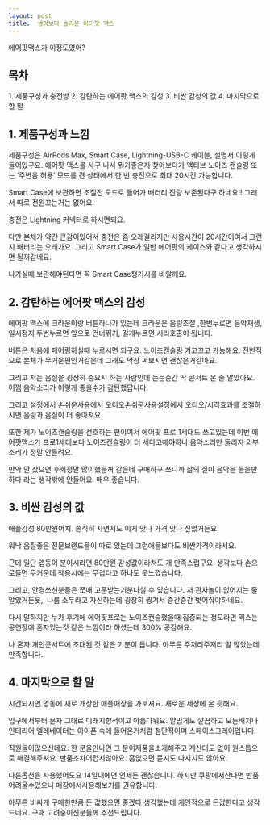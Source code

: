 ```yaml
---
layout: post
title:  생각보다 놀라운 아이팟 맥스
---
```


에어팟맥스가 이정도였어?


<h2>목차</h2>
1. 제품구성과 충전방
2. 감탄하는 에어팟 맥스의 감성
3. 비싼 감성의 값
4. 마지막으로 할 말



<h2>1. 제품구성과 느낌</h2>
제품구성은 AirPods Max, Smart Case, Lightning-USB-C 케이블, 설명서 이렇게 들어있구요.
에어팟 맥스를 사구 나서 뭐가좋은지 찾아보다가 액티브 노이즈 캔슬링 또는 ‘주변음 허용’ 모드를 켠 상태에서 한 번 충전으로 최대 20시간 가능합니다.

Smart Case에 보관하면 초절전 모드로 들어가 배터리 잔량 보존된다구 하네요!! 그래서 따로 전원끄는거는 없어요.

충전은 Lightning 커넥터로 하시면되요.

다만 본체가 약간 큰감이있어서 충전은 좀 오래걸리지만 사용시간이 20시간이여서 그런지 배터리는 오래가요.
그리고 Smart Case가 일반 에어팟의 케이스와 같다고 생각하시면 될꺼같네요.

나가실때 보관해야된다면 꼭 Smart Case챙기시를 바랄께요.



<h2>2. 감탄하는 에어팟 맥스의 감성</h2>
에어팟 맥스에 크라운이랑 버튼하나가 있는데 크라운은 음량조절 ,한번누르면 음악재생, 일시정지 두번누르면 앞으로 건너뛰기, 길게누르면 시리호출이 됩니다.

버튼은 처음에 페어링하실때 누르시면 되구요. 노이즈캔슬링 켜고끄고 가능해요.
전반적으로 본체가 무거운편인거같은데 그래도 막상 써보시면 괜찮은거같아요.

그리고 저는 음질을 굉장히 중요시 하는 사람인데 듣는순간 딱 콘서트 온 줄 알았아요.
어쩜 음악소리가 이렇게 좋을수가 감탄했답니다.

그리고 설정에서 손쉬운사용에서 오디오손쉬운사용설정에서 오디오/시각효과를 조절하시면 음량과 음질이 더 좋아져요.

또한 제가 노이즈캔슬링을 선호하는 편이여서 에어팟 프로 1세대도 쓰고있는데 이번 에어팟맥스가 프로1세대보다 노이즈캔슬링이 더 세다고해야하나 음악소리만 들리지 외부소리가 정말 안들려요.

만약 안 샀으면 후회정말 많이했을꺼 같은데 구매하구 쓰니까 삶의 질이 음악을 들을만하다 라는 생각밖에 안들어요. 
매우 좋습니다.



<h2>3. 비싼 감성의 값</h2>
애플감성 80만원어치.
솔직히 사면서도 이게 맞나 가격 맞나 싶었거든요.

워낙 음질좋은 전문브랜드들이 따로 있는데 그런애들보다도 비싼가격이라서요.

근데 일단 앱등이 분이시라면 80만원 감성값이라쳐도 개 만족스럽구요. 
생각보다 손으로들면 무거운데 착용시에는 무겁다고 하나도 못느꼈습니다.

그리고, 안경쓰신분들은 쪼매 고문받는기분나실 수 있습니다. 
저 관자놀이 없어지는 줄 알았거든욧,, 나름 소두라고 자신하는데 굉장히 찡겨서 중간중간 벗어줘야하네요.

다시 말하지만 누가 후기에 에어팟프로는 노이즈캔슬했을때 집중되는 정도라면 맥스는 공연장에 혼자있는것 같은 느낌이라 하셨는데 300% 공감해요.

나 혼자 개인콘서트에 초대된 것 같은 기분이 듭니다.
아무튼 주저리주저리 말 많았는데 만족합니다.



<h2>4. 마지막으로 할 말</h2>
시간되시면 명동에 새로 개장한 애플매장을 가보셔요.
새로운 세상에 온 듯해요. 

입구에서부터 문자 그대로 미래지향적이고 아름다워요. 얄밉게도 깔끔하고 모든배치나 인테리어 엘레베이터는 아이폰 속에 들어온거처럼 첨단적이며 스페이스그레이입니다. 

직원들이많으신데요. 한 분을만나면 그 분이제품을소개해주고 계산대도 없이 원스톱으로 해결해주셔요. 
반품조차어렵지않아요. 흠없으면 묻지도 따지지도 않아요. 

다른옵션을 사용했어도요 14일내에면 언제든 괜찮습니다. 
하지만 쿠팡에서산다면 반품어려울수있으니 매장에서사용해보기를 권유합니다.

아무튼 비싸게 구매한만큼 돈 값했으면 좋겠다 생각했는데 개인적으로 돈값한다고 생각드네요.
구매 고려중이신분들께 추천드립니다.